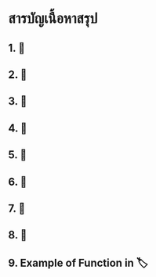 # สารบัญเนื้อหาสรุป

## 1.  :bookmark_tabs: ##
## 2.  :closed_book: ##
## 3.  :green_book: ##
## 4.  :orange_book: ##
## 5.  :notebook: ## 
## 6.  :notebook_with_decorative_cover: ##
## 7.  :ledger: ##
## 8.  :blue_book: ##
## 9. Example of Function in  :label: ##
